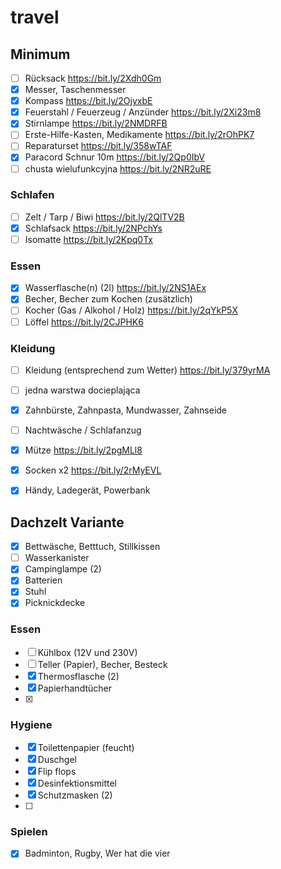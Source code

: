 # travel

## Minimum

- [ ] Rücksack https://bit.ly/2Xdh0Gm
- [x] Messer, Taschenmesser
- [x] Kompass https://bit.ly/2OjyxbE
- [x] Feuerstahl / Feuerzeug / Anzünder https://bit.ly/2Xi23m8
- [x] Stirnlampe https://bit.ly/2NMDRFB
- [ ] Erste-Hilfe-Kasten, Medikamente https://bit.ly/2rOhPK7
- [ ] Reparaturset https://bit.ly/358wTAF
- [x] Paracord Schnur 10m https://bit.ly/2Qp0IbV
- [ ] chusta wielufunkcyjna https://bit.ly/2NR2uRE

### Schlafen

- [ ] Zelt / Tarp / Biwi https://bit.ly/2QlTV2B
- [x] Schlafsack https://bit.ly/2NPchYs
- [ ] Isomatte https://bit.ly/2Kpq0Tx

### Essen

- [x] Wasserflasche(n) (2l) https://bit.ly/2NS1AEx
- [x] Becher, Becher zum Kochen (zusätzlich)
- [ ] Kocher (Gas / Alkohol / Holz) https://bit.ly/2qYkP5X
- [ ] Löffel https://bit.ly/2CJPHK6

### Kleidung

- [ ] Kleidung (entsprechend zum Wetter) https://bit.ly/379yrMA
- [ ] jedna warstwa docieplająca
- [x] Zahnbürste, Zahnpasta, Mundwasser, Zahnseide
- [ ] Nachtwäsche / Schlafanzug
- [x] Mütze https://bit.ly/2pgMLl8
- [x] Socken x2 https://bit.ly/2rMyEVL

- [x] Händy, Ladegerät, Powerbank

## Dachzelt Variante

- [x] Bettwäsche, Betttuch, Stillkissen
- [ ] Wasserkanister
- [x] Campinglampe (2)
- [x] Batterien
- [x] Stuhl
- [x] Picknickdecke

### Essen

- [ ] Kühlbox (12V und 230V)
- [ ] Teller (Papier), Becher, Besteck
- [x] Thermosflasche (2)
- [x] Papierhandtücher
- [x] 

### Hygiene

- [x] Toilettenpapier (feucht)
- [x] Duschgel
- [x] Flip flops
- [x] Desinfektionsmittel
- [x] Schutzmasken (2)
- [ ] 

### Spielen

- [x] Badminton, Rugby, Wer hat die vier
